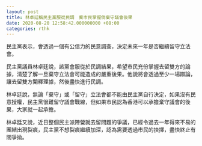 ```yaml
---
layout: post
title: 林卓廷稱民主黨服從民調　冀市民掌握倘棄守議會後果
date: 2020-08-20 12:58:42.000000000 +08:00
categories: rthk
---
```


民主黨表示，會透過一個有公信力的民意調查，決定未來一年是否繼續留守立法會。

民主黨議員林卓廷說，該黨會服從於民調結果，希望市民充份掌握去留雙方的論據，清楚了解一旦棄守立法會可能造成的嚴重後果。他說將會透過至少一場辯論，讓去留雙方闡釋理據，然後盡快進行民調。

林卓廷說，無論「棄守」或「留守」立法會都不能由民主黨自行決定，如果沒有民意授權，民主黨很難留守議會戰線，但如果市民認為香港可以承擔棄守議會的後果，大家就一起承擔。

林卓廷又說，近日整個民主派陣營就去留問題的爭議，已經令過去一年得來不易的團結出現裂痕，民主黨不想裂痕繼續加深，認為需要透過市民的抉擇，盡快終止有關爭拗。
